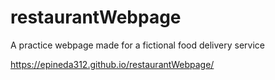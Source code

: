 # restaurantWebpage
A practice webpage made for a fictional food delivery service 

https://epineda312.github.io/restaurantWebpage/
